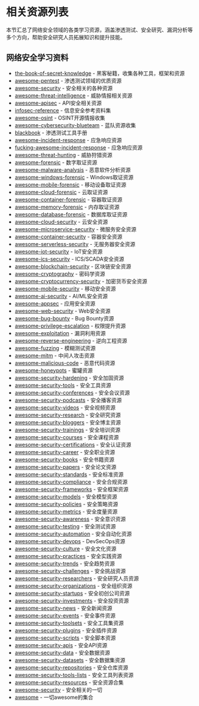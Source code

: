 # 相关资源列表

本节汇总了网络安全领域的各类学习资源，涵盖渗透测试、安全研究、漏洞分析等多个方向，帮助安全研究人员拓展知识和提升技能。

## 网络安全学习资料

- [the-book-of-secret-knowledge](https://github.com/trimstray/the-book-of-secret-knowledge) - 黑客秘籍，收集各种工具，框架和资源
- [awesome-pentest](https://github.com/enaqx/awesome-pentest) - 渗透测试领域的优质资源
- [awesome-security](https://github.com/sbilly/awesome-security) - 安全相关的各种资源
- [awesome-threat-intelligence](https://github.com/hslatman/awesome-threat-intelligence) - 威胁情报相关资源
- [awesome-apisec](https://github.com/0x4D31/awesome-apisec) - API安全相关资源
- [infosec-reference](https://github.com/infosec-garage/infosec-reference) - 信息安全参考资料集
- [awesome-osint](https://github.com/jivoi/awesome-osint) - OSINT开源情报收集
- [awesome-cybersecurity-blueteam](https://github.com/0x4D31/awesome-cybersecurity-blueteam) - 蓝队资源收集
- [blackbook](https://github.com/stamparm/blackbook) - 渗透测试工具手册
- [awesome-incident-response](https://github.com/meirwah/awesome-incident-response) - 应急响应资源
- [fucking-awesome-incident-response](https://github.com/Correia-jpv/fucking-awesome-incident-response) - 应急响应资源
- [awesome-threat-hunting](https://github.com/ndr-repo/awesome-threat-hunting) - 威胁狩猎资源
- [awesome-forensic](https://github.com/0x4D31/awesome-forensic) - 数字取证资源
- [awesome-malware-analysis](https://github.com/0x4D31/awesome-malware-analysis) - 恶意软件分析资源
- [awesome-windows-forensic](https://github.com/0x4D31/awesome-windows-forensic) - Windows取证资源
- [awesome-mobile-forensic](https://github.com/0x4D31/awesome-mobile-forensic) - 移动设备取证资源
- [awesome-cloud-forensic](https://github.com/0x4D31/awesome-cloud-forensic) - 云取证资源
- [awesome-container-forensic](https://github.com/0x4D31/awesome-container-forensic) - 容器取证资源
- [awesome-memory-forensic](https://github.com/0x4D31/awesome-memory-forensic) - 内存取证资源
- [awesome-database-forensic](https://github.com/0x4D31/awesome-database-forensic) - 数据库取证资源
- [awesome-cloud-security](https://github.com/0x4D31/awesome-cloud-security) - 云安全资源
- [awesome-microservice-security](https://github.com/0x4D31/awesome-microservice-security) - 微服务安全资源
- [awesome-container-security](https://github.com/0x4D31/awesome-container-security) - 容器安全资源
- [awesome-serverless-security](https://github.com/0x4D31/awesome-serverless-security) - 无服务器安全资源
- [awesome-iot-security](https://github.com/0x4D31/awesome-iot-security) - IoT安全资源
- [awesome-ics-security](https://github.com/0x4D31/awesome-ics-security) - ICS/SCADA安全资源
- [awesome-blockchain-security](https://github.com/0x4D31/awesome-blockchain-security) - 区块链安全资源
- [awesome-cryptography](https://github.com/0x4D31/awesome-cryptography) - 密码学资源
- [awesome-cryptocurrency-security](https://github.com/0x4D31/awesome-cryptocurrency-security) - 加密货币安全资源
- [awesome-mobile-security](https://github.com/0x4D31/awesome-mobile-security) - 移动安全资源
- [awesome-ai-security](https://github.com/0x4D31/awesome-ai-security) - AI/ML安全资源
- [awesome-appsec](https://github.com/0x4D31/awesome-appsec) - 应用安全资源
- [awesome-web-security](https://github.com/0x4D31/awesome-web-security) - Web安全资源
- [awesome-bug-bounty](https://github.com/0x4D31/awesome-bug-bounty) - Bug Bounty资源
- [awesome-privilege-escalation](https://github.com/0x4D31/awesome-privilege-escalation) - 权限提升资源
- [awesome-exploitation](https://github.com/0x4D31/awesome-exploitation) - 漏洞利用资源
- [awesome-reverse-engineering](https://github.com/0x4D31/awesome-reverse-engineering) - 逆向工程资源
- [awesome-fuzzing](https://github.com/0x4D31/awesome-fuzzing) - 模糊测试资源
- [awesome-mitm](https://github.com/0x4D31/awesome-mitm) - 中间人攻击资源
- [awesome-malicious-code](https://github.com/0x4D31/awesome-malicious-code) - 恶意代码资源
- [awesome-honeypots](https://github.com/0x4D31/awesome-honeypots) - 蜜罐资源
- [awesome-security-hardening](https://github.com/0x4D31/awesome-security-hardening) - 安全加固资源
- [awesome-security-tools](https://github.com/0x4D31/awesome-security-tools) - 安全工具资源
- [awesome-security-conferences](https://github.com/0x4D31/awesome-security-conferences) - 安全会议资源
- [awesome-security-podcasts](https://github.com/0x4D31/awesome-security-podcasts) - 安全播客资源
- [awesome-security-videos](https://github.com/0x4D31/awesome-security-videos) - 安全视频资源
- [awesome-security-research](https://github.com/0x4D31/awesome-security-research) - 安全研究资源
- [awesome-security-bloggers](https://github.com/0x4D31/awesome-security-bloggers) - 安全博主资源
- [awesome-security-trainings](https://github.com/0x4D31/awesome-security-trainings) - 安全培训资源
- [awesome-security-courses](https://github.com/0x4D31/awesome-security-courses) - 安全课程资源
- [awesome-security-certifications](https://github.com/0x4D31/awesome-security-certifications) - 安全认证资源
- [awesome-security-career](https://github.com/0x4D31/awesome-security-career) - 安全职业资源
- [awesome-security-books](https://github.com/0x4D31/awesome-security-books) - 安全书籍资源
- [awesome-security-papers](https://github.com/0x4D31/awesome-security-papers) - 安全论文资源
- [awesome-security-standards](https://github.com/0x4D31/awesome-security-standards) - 安全标准资源
- [awesome-security-compliance](https://github.com/0x4D31/awesome-security-compliance) - 安全合规资源
- [awesome-security-frameworks](https://github.com/0x4D31/awesome-security-frameworks) - 安全框架资源
- [awesome-security-models](https://github.com/0x4D31/awesome-security-models) - 安全模型资源
- [awesome-security-policies](https://github.com/0x4D31/awesome-security-policies) - 安全策略资源
- [awesome-security-metrics](https://github.com/0x4D31/awesome-security-metrics) - 安全度量资源
- [awesome-security-awareness](https://github.com/0x4D31/awesome-security-awareness) - 安全意识资源
- [awesome-security-testing](https://github.com/0x4D31/awesome-security-testing) - 安全测试资源
- [awesome-security-automation](https://github.com/0x4D31/awesome-security-automation) - 安全自动化资源
- [awesome-security-devops](https://github.com/0x4D31/awesome-security-devops) - DevSecOps资源
- [awesome-security-culture](https://github.com/0x4D31/awesome-security-culture) - 安全文化资源
- [awesome-security-practices](https://github.com/0x4D31/awesome-security-practices) - 安全实践资源
- [awesome-security-trends](https://github.com/0x4D31/awesome-security-trends) - 安全趋势资源
- [awesome-security-challenges](https://github.com/0x4D31/awesome-security-challenges) - 安全挑战资源
- [awesome-security-researchers](https://github.com/0x4D31/awesome-security-researchers) - 安全研究人员资源
- [awesome-security-organizations](https://github.com/0x4D31/awesome-security-organizations) - 安全组织资源
- [awesome-security-startups](https://github.com/0x4D31/awesome-security-startups) - 安全初创公司资源
- [awesome-security-investments](https://github.com/0x4D31/awesome-security-investments) - 安全投资资源
- [awesome-security-news](https://github.com/0x4D31/awesome-security-news) - 安全新闻资源
- [awesome-security-events](https://github.com/0x4D31/awesome-security-events) - 安全事件资源
- [awesome-security-toolsets](https://github.com/0x4D31/awesome-security-toolsets) - 安全工具集资源
- [awesome-security-plugins](https://github.com/0x4D31/awesome-security-plugins) - 安全插件资源
- [awesome-security-scripts](https://github.com/0x4D31/awesome-security-scripts) - 安全脚本资源
- [awesome-security-apis](https://github.com/0x4D31/awesome-security-apis) - 安全API资源
- [awesome-security-data](https://github.com/0x4D31/awesome-security-data) - 安全数据资源
- [awesome-security-datasets](https://github.com/0x4D31/awesome-security-datasets) - 安全数据集资源
- [awesome-security-repositories](https://github.com/0x4D31/awesome-security-repositories) - 安全仓库资源
- [awesome-security-tools-lists](https://github.com/0x4D31/awesome-security-tools-lists) - 安全工具列表资源
- [awesome-security-resources](https://github.com/0x4D31/awesome-security-resources) - 安全资源合集
- [awesome-security](https://github.com/0x4D31/awesome-security) - 安全相关的一切
- [awesome](https://github.com/0x4D31/awesome) - 一切awesome的集合